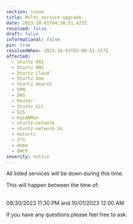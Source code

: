 ```yaml
---
section: issue
title: Multi service upgrade.
date: 2023-10-01T04:30:51.423Z
resolved: false
draft: false
informational: false
pin: true
resolvedWhen: 2023-10-01T05:00:51.557Z
affected:
  - Sturtz 001
  - Sturtz 002
  - Sturtz Cloud
  - Sturtz One
  - Sturtz Search
  - VPN
  - DNS
  - Router
  - Sturtz Git
  - S2S
  - KyLANRen
  - sturtz-network
  - sturtz-network-5G
  - msturtz
  - ITS
  - Home
  - DHCP
severity: notice
---
```

All listed services will be down during this time.

This will happen between the time of:

\
09/30/2023 11:30 PM and 10/01/2023 12:00 AM

If you have any questions please feel free to ask.